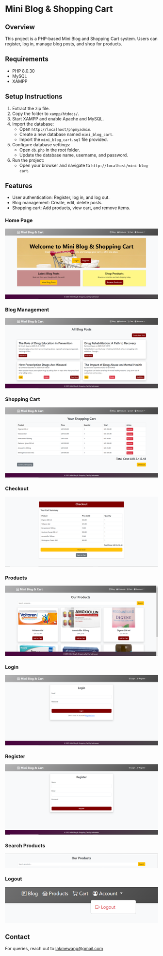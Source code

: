# Mini Blog & Shopping Cart

## Overview
This project is a PHP-based Mini Blog and Shopping Cart system. Users can register, log in, manage blog posts, and shop for products.

## Requirements
- PHP 8.0.30
- MySQL
- XAMPP

## Setup Instructions
1. Extract the zip file.
2. Copy the folder to `xampp/htdocs/`.
3. Start XAMPP and enable Apache and MySQL.
4. Import the database:
   - Open `http://localhost/phpmyadmin`.
   - Create a new database named `mini_blog_cart`.
   - Import the `mini_blog_cart.sql` file provided.
5. Configure database settings:
   - Open `db.php` in the root folder.
   - Update the database name, username, and password.
6. Run the project:
   - Open your browser and navigate to `http://localhost/mini-blog-cart`.

## Features
- User authentication: Register, log in, and log out.
- Blog management: Create, edit, delete posts.
- Shopping cart: Add products, view cart, and remove items.

### Home Page
![Login Page](screenshots/Home.PNG)

### Blog Management
![Blog Management](screenshots/Blog_Home.PNG)

### Shopping Cart
![Shopping Cart](screenshots/Cart.PNG)

### Checkout
![Login Page](screenshots/Checkout.PNG)

### Products
![Blog Management](screenshots/Products.PNG)

### Login
![Shopping Cart](screenshots/Login.PNG)

### Register
![Login Page](screenshots/Register.PNG)

### Search Products
![Blog Management](screenshots/Search.PNG)

### Logout
![Shopping Cart](screenshots/Logout.PNG)


## Contact
For queries, reach out to lakmewang@gmail.com

